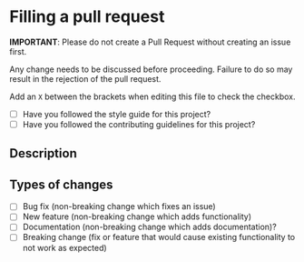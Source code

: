 # Filling a pull request

**IMPORTANT**: Please do not create a Pull Request without creating an issue first.  

Any change needs to be discussed before proceeding. Failure to do so may result in the rejection of the pull request.

Add an `X` between the brackets when editing this file to check the checkbox.

- [ ] Have you followed the style guide for this project?
- [ ] Have you followed the contributing guidelines for this project?

## Description
<!--- Describe your changes in detail. -->
<!--- Please link the issue ID as well. -->

## Types of changes
<!--- What types of changes does your code introduce? --> 
- [ ] Bug fix (non-breaking change which fixes an issue)
- [ ] New feature (non-breaking change which adds functionality)
- [ ] Documentation (non-breaking change which adds documentation)?
- [ ] Breaking change (fix or feature that would cause existing functionality to not work as expected)
